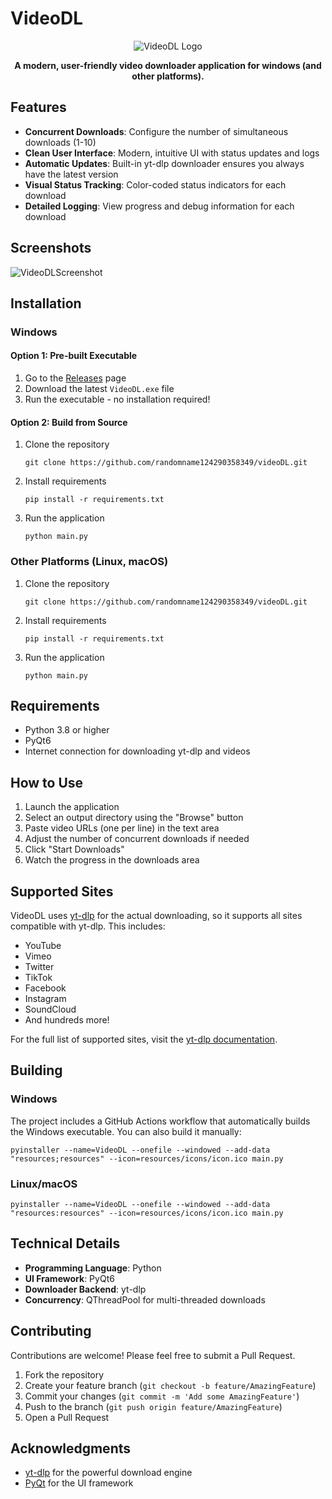 # VideoDL

<div align="center">

![VideoDL Logo](resources/icons/icon.ico)

**A modern, user-friendly video downloader application for windows (and other platforms).**

</div>

## Features

- **Concurrent Downloads**: Configure the number of simultaneous downloads (1-10)
- **Clean User Interface**: Modern, intuitive UI with status updates and logs
- **Automatic Updates**: Built-in yt-dlp downloader ensures you always have the latest version
- **Visual Status Tracking**: Color-coded status indicators for each download
- **Detailed Logging**: View progress and debug information for each download

## Screenshots

![VideoDLScreenshot](https://github.com/user-attachments/assets/0dcf5f59-1921-4725-8763-db42671dfeed)

## Installation

### Windows

#### Option 1: Pre-built Executable
1. Go to the [Releases](https://github.com/randomname124290358349/videoDL/releases) page
2. Download the latest `VideoDL.exe` file
3. Run the executable - no installation required!

#### Option 2: Build from Source
1. Clone the repository
   ```
   git clone https://github.com/randomname124290358349/videoDL.git
   ```
2. Install requirements
   ```
   pip install -r requirements.txt
   ```
3. Run the application
   ```
   python main.py
   ```

### Other Platforms (Linux, macOS)

1. Clone the repository
   ```
   git clone https://github.com/randomname124290358349/videoDL.git
   ```
2. Install requirements
   ```
   pip install -r requirements.txt
   ```
3. Run the application
   ```
   python main.py
   ```

## Requirements

- Python 3.8 or higher
- PyQt6
- Internet connection for downloading yt-dlp and videos

## How to Use

1. Launch the application
2. Select an output directory using the "Browse" button
3. Paste video URLs (one per line) in the text area
4. Adjust the number of concurrent downloads if needed
5. Click "Start Downloads"
6. Watch the progress in the downloads area

## Supported Sites

VideoDL uses [yt-dlp](https://github.com/yt-dlp/yt-dlp) for the actual downloading, so it supports all sites compatible with yt-dlp. This includes:

- YouTube
- Vimeo
- Twitter
- TikTok
- Facebook
- Instagram
- SoundCloud
- And hundreds more!

For the full list of supported sites, visit the [yt-dlp documentation](https://github.com/yt-dlp/yt-dlp/blob/master/supportedsites.md).

## Building

### Windows

The project includes a GitHub Actions workflow that automatically builds the Windows executable. You can also build it manually:

```
pyinstaller --name=VideoDL --onefile --windowed --add-data "resources;resources" --icon=resources/icons/icon.ico main.py
```

### Linux/macOS

```
pyinstaller --name=VideoDL --onefile --windowed --add-data "resources:resources" --icon=resources/icons/icon.ico main.py
```

## Technical Details

- **Programming Language**: Python
- **UI Framework**: PyQt6
- **Downloader Backend**: yt-dlp
- **Concurrency**: QThreadPool for multi-threaded downloads

## Contributing

Contributions are welcome! Please feel free to submit a Pull Request.

1. Fork the repository
2. Create your feature branch (`git checkout -b feature/AmazingFeature`)
3. Commit your changes (`git commit -m 'Add some AmazingFeature'`)
4. Push to the branch (`git push origin feature/AmazingFeature`)
5. Open a Pull Request

## Acknowledgments

- [yt-dlp](https://github.com/yt-dlp/yt-dlp) for the powerful download engine
- [PyQt](https://riverbankcomputing.com/software/pyqt/) for the UI framework
